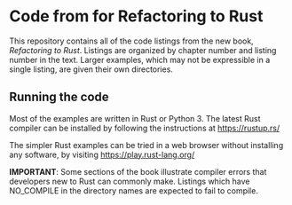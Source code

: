 # Code from for Refactoring to Rust

This repository contains all of the code listings from the new book,
_Refactoring to Rust_. Listings are organized by chapter number and listing
number in the text. Larger examples, which may not be expressible in a single
listing, are given their own directories.

## Running the code

Most of the examples are written in Rust or Python 3. The latest Rust
compiler can be installed by following the instructions at https://rustup.rs/

The simpler Rust examples can be tried in a web browser without installing
any software, by visiting https://play.rust-lang.org/

**IMPORTANT**: Some sections of the book illustrate compiler errors that
developers new to Rust can commonly make. Listings which have NO_COMPILE in
the directory names are expected to fail to compile.
